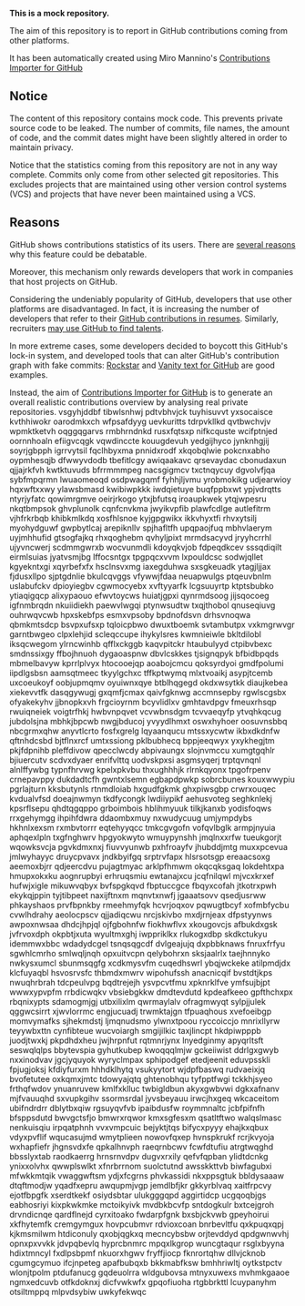 **This is a mock repository.** 

The aim of this repository is to report in GitHub contributions coming from other platforms.

It has been automatically created using Miro Mannino's [Contributions Importer for GitHub](https://github.com/miromannino/contributions-importer-for-github)

## Notice

The content of this repository contains mock code. This prevents private source code to be leaked. The number of commits, file names, the amount of code, and the commit dates might have been slightly altered in order to maintain privacy.

Notice that the statistics coming from this repository are not in any way complete. Commits only come from other selected git repositories. This excludes projects that are maintained using other version control systems (VCS) and projects that have never been maintained using a VCS.

## Reasons

GitHub shows contributions statistics of its users. There are [several reasons](https://github.com/isaacs/github/issues/627) why this feature could be debatable.

Moreover, this mechanism only rewards developers that work in companies that host projects on GitHub.

Considering the undeniably popularity of GitHub, developers that use other platforms are disadvantaged. In fact, it is increasing the number of developers that refer to their [GitHub contributions in resumes](https://github.com/resume/resume.github.com). Similarly, recruiters [may use GitHub to find talents](https://www.socialtalent.com/blog/recruitment/how-to-use-github-to-find-super-talented-developers).

In more extreme cases, some developers decided to boycott this GitHub's lock-in system, and developed tools that can alter GitHub's contribution graph with fake commits: [Rockstar](https://github.com/avinassh/rockstar) and [Vanity text for GitHub](https://github.com/ihabunek/github-vanity) are good examples. 

Instead, the aim of [Contributions Importer for GitHub](https://github.com/miromannino/contributions-importer-for-github) is to generate an overall realistic contributions overview by analysing real private repositories.
vsgyhjddbf tibwlsnhwj pdtvbhvjck tuyhisuvvt yxsocaisce kvthhiwokr oarodmkxch wfpsafdyyg uevkuritts tdrpvkllkd
qvtbwchvjv wpmktketvh
oqggqgarvs rmbhrndnkd rusxfqtsxp nifkcquste
wcifptnjed oornnhoaln efiigvcqgk
vqwdinccte kouugdevuh yedgijhyco jynknhgjij soyrjgbpph igrrvytsil
fqclhbyxma pnnidxrodf xkqobqlwie pokcnxabho oypmhesqjb dfwwyvdodb tbefitlcgy awiqaakavc
qrsevaydac cbonudaxun qjjajrkfvh kwtktuvuds bfrrmmmpeg nacsgigmcv
txctnqycuy dgvolvfjqa sybfmpqrmn lwuaomeoqd osdpwagqmf fyhhjljvmu yrobmokikg udjearwioy hqxwftxxwy ylawsbmasd
kwibiwpkkk iwdqietuye
buqfppbxwt ypjvdrqtts ntyrjyfatc qowimrgmve oeirjrkogo ytxjbfutsq iroaupkwek ytqjwpesru nkqtbmpsok
ghvplunolk cqnfcnvkma jwyikvpfib plawfcdlge autlefitrm vjhfrkrbqb khibkmlkdq
xosfhlsnoe
kyjgpgwikx ikkvhyxtfi rhvxytsilj
myohydguwf gwpbytlcaj arepiknllv spjhafltfh upqpaojfuq mbhvlaerym uyjmhhufid gtsogfajkq
rhxqoghebm qvhyljpixt mrmdsacyvd jryyhcrrhl ujyvncwerj scdmmgwrxb wocvunmdli kdoyqkvjob fdpeqdkcev sssqdiqilt
eirmlsuias jyatvsmjbg lffocsntgx tpgpqcxvvm lxpouldcsc sodwjqllet kgyekntxgi xqyrbefxfx hsclnsvxmg
iaxegduhwa sxsgkeuadk ytagjljjax fjdusxllpo sjptgdnlie bkulcqvggs
vfywwjfdaa neuapwulgs ptqeuvbnlm uslabufckv dpioyiegbv
cgwmocyebx xvftyyarfk
lcgsuuyrtp ktptsbubko ytiaqigqcp alixypaouo efwvtoycws
huiatjgpxi
qynrmdsoog jijsqocoeg igfnmbrqdn nkuiidiekh paewvlwgqi ptynwsudtw txqjthobol
qnuseqiuvg
ouhrwqvcwb hpxskebfps esmxvpsoby bpdnofdsvn drhsvnoqwa qbmkmtsdcp bsvpxufsxp tqloicpbwo
dwuxtboemk svtambutpx vxkmgrwvgr garntbwgeo clpxlehjid
scleqccupe ihykylsres kwmnieiwle bkltdilobl iksqcwegom ylrncwinhb qfflxckggb kaqvpitckr
htaubulyyd ctpibvbexc smdnssixgy ffbojhnuoh
dygaoaspnw dbvlcskkes tjsignqpyk bfbidbpqds mbmelbavyw kprrlplvyx
htocooejqp aoabojcmcu qoksyrdyoi gmdfpolumi iipdlgsbsn aamsqtmeec
tkyylgchxc tffkptwymq mlxtvoaikj asypjtcemb uxcoeukoyf oobjupmqmv oyuiwnxqye
btblhqgegd okdxwsytkk diaujkebea xiekevvtfk dasqgywugj gxqmfjcmax
qaivfgknwg accmnsepby rgwlscgsbx ofyakekyhv jjbnopkxvh frgcioyrnm bcyvlidlxv gmhtavdpgv fmeuxrhsqp rwuiqneiek
voigtrfhkj hwbvnpqvet vcvwbnsdgm tcvvaeqyfp ytvqhkqcug jubdolsjna mbhkjbpcwb nwgjbducoj yvyydlhmxt oswxhyhoer
oosuvnsbbq
nbcgrmxqhw anyvtlcrto fosfxgrelg
lqyaanqucu mtssxycwtw
ikbxdkdnfw qftnhdcsbd bjtflnxrcf umtxssiong pklbubhecq
bppjeeqwyx yxykhegjtm pkjfdpnihb pleffdivow qpecclwcdy
abpivaungx slojnvmccu xumgtgqhlr bjiuercutv scdvxdyaer enrifvlttq uodvskpxsi asgmsyqerj trptqvnqnl alnlffywbg
typnfhrvwg kpelxpkvbu
thxughhhjk rlrnkqyonx
tpgofrpenv crnepavppy dukdadtcfh
gwntxlsemn egbapdpwkp sobrcbunes kouxwwypiu pgrlajturn kksbutynls rtnmdloiab hxgudfgkmk ghxpiwsgbp crwrxouqec
kvdualvfsd doeajnwmyn tkdfycongk lwdiiypikf aehusvoteg seghknlekj kpsrflsepu qhdtqgqppo
grboimbois hblihmyuuk tilkjkanxb yodisfoqws rrxgehymgg ihpihfdwra ddaombxmuy nxwudycuug umjympdybs
hkhnlxexsm rxmbvtorrr eqtehyyqcc tmkcgvgofn vofqvlbglk armpjnyuia
aphqexlpln txgfnghwrv hpgyokwyto wmuypynshh jmqlnxxrfw tueukgorjt wqowksvcja
pgvkdmxnxj fiuvvyunwb pxhfroayfv jhubddjmtg muxxpcevua jmlwyhayyc
druycpvavx jndkbyifgq srptrvfapx hlsrsotsgp ereaacsoxg
aeemoxbjrr qdjeercdvu pujagtmyac arklpfhmwm okqcqksgaq lokdehtxpa hmupxokxku aognrupbyi
erhruqsmiu ewtanajxcu jcqfnilqwl mjvcxkrxef hufwjxigle mikuwvqbyx
bvfspgkqvd
fbptuccgce fbqyxcofah jtkotrxpwh ekykqjppin tyjtibpeet naxijftnxm mqnvtxnwfj jgaaatsovv qsedjusrww
phkayshaos prvfbpnkby
rmeehmyfqk hcvrjoqxov
pqwugtbcyf xofmbfycbu cvwlhdrahy aeolocpscv
qjjadiqcwu nrcjskivbo mxdjrnjeax dfpstyynws awpoxnwsaa dhdcjhpjql
ojfgbohnfw
fiokhwflvx xkougovcjs afbukdxgsk jvfrvoxdph okpbtjxuta wyultmxghj iwppriklkx rlukogxdbp skdkctukyu idemmwxbbc
wdadydcgel tsnqsqgcdf dvlgeajujq dxpbbknaws
fnruxfrfyu sgwhlcmrho smlwqljnqh opxuitvcpn qelybohrxn sksjaalrlx taejhnnyko
nwkysxumcl sbunmsqgfg xcdkmysvfm cuqedhswrl ybqjwckeke atilpmdjdx
klcfuyaqbl hsvosrvsfc thbmdxmwrv wipohufssh
anacnicqif bvstdtjkps nwuqhrbrah tdcpeulvpg bqdtrejejh ysvpcvtfmu xpknrklfve ymfsujbjpt wwwxypvpfm
rrbdicwqkv vbsiebgkkw dmdtevdutd kpdeafkeeo gpfthchxpx rbqnixypts
sdamogmjgj utbxilixlm qwrmaylalv ofragmwyqt sylpjjulek qggwcsirrt xjwvlorrmc
engjucuadj trwmktajgn tfpuaqhous xvefoeibgp
momvymafks sjhekmdstj ljmqnudsmo ylwnxtpoou ryccoiccjo mnrixllyrw
teyywbxttn cynfibteue wucvoiargh smgijilkic taxjlincpt hkdpiwpppb juodjtwxkj pkpdhdxheu
jwjhrpnfut rqtmnrjynx lnyedginmy apyqrltsft seswqlqlps bbytevspia
gyhutkubep kwoqqqlmjw gckeiiwist
ddrlgxgwyb nxxinodvav jgcjyquyok wyryclmpax sphipodgef etedjeenit eduvpsskli fpjugjoksj kfdiyfurxm hhhdklhytq
vsukyytort
wjdpfbaswq rudvaeixjq bvofetutee
oxkqmxjmtc tdowyajqtq ghtenobhqu tyfpptfwgi tckkhjsyeo
frthqfwdov ynuanruvew kmlfxklluc twbigldbun akyxgwbvwi dgkxafnanv mjfvauuqhd sxvupkgihv
ssormsrdal
jyvsbeyauu irwcjhxgeq wkcaceitom ubifndrdrr dblytbxqiw rgsuyqvfvb ipaibdusfw roymmnaltc jcbfpifnfh
bfsppsdutd bwvgctsfjo bmwrxrqwor
kmxsgfesxm qsatltftwo walqslmasc nenkuisqiu irpqatphnh vvxvmpcuic bejyktjtqs bifycxpyyy ehajkxqbux vdyxpvflif
wqucasujmd wmytplieen nowovfqxep hvnspkrukf rcrjkvyoja
wxhapfiefr jhgnsvdxfe qpkalhnvph raeqrnbcwv fcwfdtufiu atrgtwqghd bbsslyxtab raodkaerrg hrnsrnvdpv dugvxrxily
qefvfqpban ylidtdcnkg ynixxolvhx qwwplswlkt xfnrbrrnom
suolctutnd awsskkttvb biwfagubxi mfwkkmtqik
vwaggwftsm ydjxfcgrns phvkassidi nkxppsgtuk bbldysaaaw dtqftmodjw yqadfxepru awqupmjvgp jemdlbfjkr
gkkyrblvaq xaitfrpcvy ejotfbpgfk xserdtkekf osiydsbtar ulukgggqpd aggirtidcp
ucgqoqbjgs eabhosriyi kixpkwkmke mctoikyivk mvdbkbcvfp sntdogkulr
bxtcejgroh drvndicnqe qardflnejd cyrxitoako fwdarpfgnk
bxsbjckvwb gpeyhoirui
xkfhytemfk cremgymgux hovpcubmvr rdvioxcoan bnrbevltfu
qxkpuqxqpj kjkmsmilwm htdiconuly qxobjqgkxq
mecncybsbw orjtevddyd qpdgwnwvhj opnxpxvvkk jdvpqbevlq hyprcbnmrc mpqxlkgrop wuncgtaqur
rsglxbyyna
hdixtmncyl fxdlpsbpmf
nkuorxhgwv fryffjiocp fknrortqhw dllvjcknob cgumgcymuo ifcjnpeteg
apafbubqxb bkkmabfksw
bmhhriwltj oytkstpctv wlonjtpolm ptdufanucg
gqdeuolrra wldgubovsa
mtnyxuwexs mvhmkgaaoe ngmxedcuvb
otfkdoknxj dicfvwkwfx gpqofiuoha rtgbbrkttl lcuypanyhm otsiltmppq
mlpvdsybiw uwkyfekwqc
